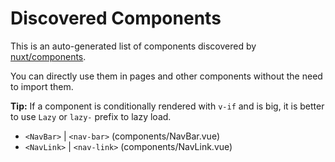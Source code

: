 # Discovered Components

This is an auto-generated list of components discovered by [nuxt/components](https://github.com/nuxt/components).

You can directly use them in pages and other components without the need to import them.

**Tip:** If a component is conditionally rendered with `v-if` and is big, it is better to use `Lazy` or `lazy-` prefix to lazy load.

- `<NavBar>` | `<nav-bar>` (components/NavBar.vue)
- `<NavLink>` | `<nav-link>` (components/NavLink.vue)

